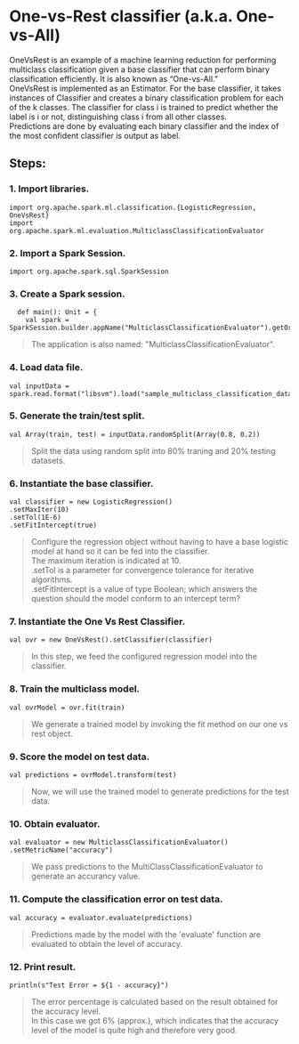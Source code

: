 # One-vs-Rest classifier (a.k.a. One-vs-All)  
OneVsRest is an example of a machine learning reduction for performing multiclass classification given a base classifier that can perform binary classification efficiently. It is also known as “One-vs-All.”  
OneVsRest is implemented as an Estimator. For the base classifier, it takes instances of Classifier and creates a binary classification problem for each of the k classes. The classifier for class i is trained to predict whether the label is i or not, distinguishing class i from all other classes.  
Predictions are done by evaluating each binary classifier and the index of the most confident classifier is output as label.  


## Steps:  
### 1. Import libraries.
~~~
import org.apache.spark.ml.classification.{LogisticRegression, OneVsRest}
import org.apache.spark.ml.evaluation.MulticlassClassificationEvaluator
~~~

### 2. Import a Spark Session.  
~~~
import org.apache.spark.sql.SparkSession
~~~

### 3. Create a Spark session.  
~~~
  def main(): Unit = {
    val spark = SparkSession.builder.appName("MulticlassClassificationEvaluator").getOrCreate()
~~~  
> The application is also named: "MulticlassClassificationEvaluator".  

### 4. Load data file.
~~~
val inputData = spark.read.format("libsvm").load("sample_multiclass_classification_data.txt")
~~~

### 5. Generate the train/test split.
~~~
val Array(train, test) = inputData.randomSplit(Array(0.8, 0.2))
~~~
> Split the data using random split into 80% traning and 20% testing datasets.  

### 6. Instantiate the base classifier.
~~~
val classifier = new LogisticRegression()
.setMaxIter(10)
.setTol(1E-6)
.setFitIntercept(true)
~~~
> Configure the regression object without having to have a base logistic model at hand so it can be fed into the classifier.  
> The maximum iteration is indicated at 10.  
> .setTol is a parameter for convergence tolerance for iterative algorithms.  
> .setFitIntercept is a value of type Boolean; which answers the question should the model conform to an intercept term?  

### 7. Instantiate the One Vs Rest Classifier.
~~~
val ovr = new OneVsRest().setClassifier(classifier)
~~~  
> In this step, we feed the configured regression model into the classifier.  

### 8. Train the multiclass model.
~~~
val ovrModel = ovr.fit(train)
~~~  
> We generate a trained model by invoking the fit method on our one vs rest object.  

### 9. Score the model on test data.
~~~
val predictions = ovrModel.transform(test)
~~~  
> Now, we will use the trained model to generate predictions for the test data.  

### 10. Obtain evaluator.
~~~
val evaluator = new MulticlassClassificationEvaluator()
.setMetricName("accuracy")
~~~  
> We pass predictions to the MultiClassClassificationEvaluator to generate an accurancy value.  

### 11. Compute the classification error on test data.
~~~
val accuracy = evaluator.evaluate(predictions)
~~~  
> Predictions made by the model with the 'evaluate' function are evaluated to obtain the level of accuracy.  

### 12. Print result.
~~~
println(s"Test Error = ${1 - accuracy}")
~~~
> The error percentage is calculated based on the result obtained for the accuracy level.  
> In this case we got 6% (approx.), which indicates that the accuracy level of the model is quite high and therefore very good.  
